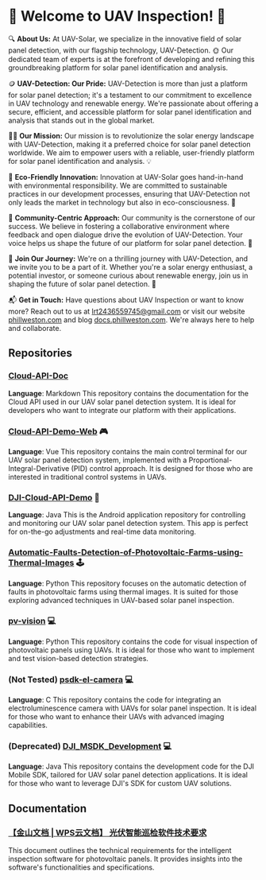 # 🌟 **Welcome to UAV Inspection!** 🚀

🔍 **About Us:**
At UAV-Solar, we specialize in the innovative field of solar panel detection, with our flagship technology, UAV-Detection. 🌞 Our dedicated team of experts is at the forefront of developing and refining this groundbreaking platform for solar panel identification and analysis.

🪙 **UAV-Detection: Our Pride:**
UAV-Detection is more than just a platform for solar panel detection; it's a testament to our commitment to excellence in UAV technology and renewable energy. We're passionate about offering a secure, efficient, and accessible platform for solar panel identification and analysis that stands out in the global market.

👩‍💻 **Our Mission:**
Our mission is to revolutionize the solar energy landscape with UAV-Detection, making it a preferred choice for solar panel detection worldwide. We aim to empower users with a reliable, user-friendly platform for solar panel identification and analysis. 💡

🌱 **Eco-Friendly Innovation:**
Innovation at UAV-Solar goes hand-in-hand with environmental responsibility. We are committed to sustainable practices in our development processes, ensuring that UAV-Detection not only leads the market in technology but also in eco-consciousness. 🌿

🤝 **Community-Centric Approach:**
Our community is the cornerstone of our success. We believe in fostering a collaborative environment where feedback and open dialogue drive the evolution of UAV-Detection. Your voice helps us shape the future of our platform for solar panel detection. 🤗

🚀 **Join Our Journey:**
We're on a thrilling journey with UAV-Detection, and we invite you to be a part of it. Whether you're a solar energy enthusiast, a potential investor, or someone curious about renewable energy, join us in shaping the future of solar panel detection. 💪

📬 **Get in Touch:**
Have questions about UAV Inspection or want to know more? Reach out to us at [lrt2436559745@gmail.com](mailto:lrt2436559745@gmail.com) or visit our website [phillweston.com](https://phillweston.com) and blog [docs.phillweston.com](https://docs.phillweston.com). We're always here to help and collaborate.

## Repositories

### [Cloud-API-Doc](https://github.com/uav-inspection-development/Cloud-API-Doc)
**Language**: Markdown
This repository contains the documentation for the Cloud API used in our UAV solar panel detection system. It is ideal for developers who want to integrate our platform with their applications.

### [Cloud-API-Demo-Web](https://github.com/uav-inspection-development/Cloud-API-Demo-Web) 🎮
**Language**: Vue
This repository contains the main control terminal for our UAV solar panel detection system, implemented with a Proportional-Integral-Derivative (PID) control approach. It is designed for those who are interested in traditional control systems in UAVs.

### [DJI-Cloud-API-Demo](https://github.com/uav-inspection-development/DJI-Cloud-API-Demo) 📱
**Language**: Java
This is the Android application repository for controlling and monitoring our UAV solar panel detection system. This app is perfect for on-the-go adjustments and real-time data monitoring.

### [Automatic-Faults-Detection-of-Photovoltaic-Farms-using-Thermal-Images](https://github.com/uav-inspection-development/Automatic-Faults-Detection-of-Photovoltaic-Farms-using-Thermal-Images) 🕹
**Language**: Python
This repository focuses on the automatic detection of faults in photovoltaic farms using thermal images. It is suited for those exploring advanced techniques in UAV-based solar panel inspection.

### [pv-vision](https://github.com/uav-inspection-development/pv-vision) 💻
**Language**: Python
This repository contains the code for visual inspection of photovoltaic panels using UAVs. It is ideal for those who want to implement and test vision-based detection strategies.

### (Not Tested) [psdk-el-camera](https://github.com/uav-inspection-development/psdk-el-camera) 💻
**Language**: C
This repository contains the code for integrating an electroluminescence camera with UAVs for solar panel inspection. It is ideal for those who want to enhance their UAVs with advanced imaging capabilities.

### (Deprecated) [DJI_MSDK_Development](https://github.com/uav-inspection-development/DJI_MSDK_Development) 💻
**Language**: Java
This repository contains the development code for the DJI Mobile SDK, tailored for UAV solar panel detection applications. It is ideal for those who want to leverage DJI's SDK for custom UAV solutions.

## Documentation

### [【金山文档 | WPS云文档】 光伏智能巡检软件技术要求](https://kdocs.cn/l/cn7lctrG4jsp)
This document outlines the technical requirements for the intelligent inspection software for photovoltaic panels. It provides insights into the software's functionalities and specifications.